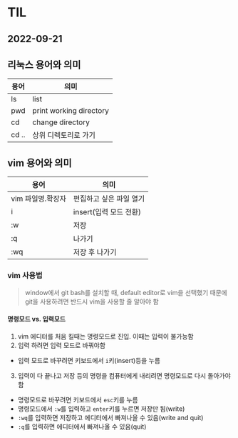 # TIL

## 2022-09-21
## 리눅스 용어와  의미
|용어|의미  |
|--|--|
|ls|list  |
|pwd|print working directory|
|cd|change directory  |
|cd ..|상위 디렉토리로 가기 |


## vim 용어와  의미
|용어|의미  |
|--|--|
|vim 파일명.확장자|편집하고 싶은 파일 열기  |
|i|insert(입력 모드 전환)|
|:w|저장  |
|:q|나가기  |
|:wq|저장 후 나가기|


### vim 사용법
> window에서 git bash를 설치할 때, default editor로 vim을 선택했기 때문에 git을 사용하려면 반드시 vim을 사용할 줄 알아야 함

#### 명령모드 vs. 입력모드

1. vim 에디터를 처음 킬때는 명령모드로 진입. 이때는 입력이 불가능함
2. 입력 하려면 입력 모드로 바꿔야함
  - 입력 모드로 바꾸려면 키보드에서 `i`키(insert)등을 누름
3. 입력이 다 끝나고 저장 등의 명령을 컴퓨터에게 내리려면 명령모드로 다시 돌아가야 함
  - 명령모드로 바꾸려면 키보드에서 `esc`키를 누름
  - 명령모드에서 `:w`를 입력하고 `enter`키를 누르면 저장만 됨(write)
  - `:wq`를 입력하면 저장하고 에디터에서 빠져나올 수 있음(write and quit)
  - `:q`를 입력하면 에디터에서 빠져나올 수 있음(quit)